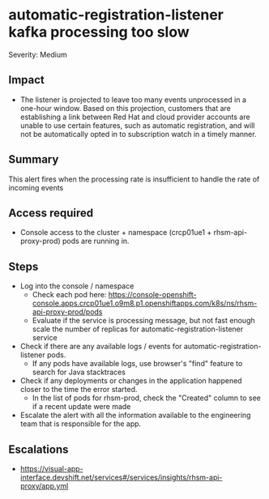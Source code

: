 # automatic-registration-listener kafka processing too slow
Severity: Medium

## Impact
-  The listener is projected to leave too many events unprocessed in a one-hour window. Based on this projection, customers that are establishing a link between Red Hat and cloud provider accounts are unable to use certain features, such as automatic registration, and will not be automatically opted in to subscription watch in a timely manner.
## Summary
This alert fires when the processing rate is insufficient to handle the rate of incoming events
## Access required
-  Console access to the cluster + namespace (crcp01ue1 + rhsm-api-proxy-prod) pods are running in.

## Steps
-  Log into the console / namespace
    - Check each pod here: https://console-openshift-console.apps.crcp01ue1.o9m8.p1.openshiftapps.com/k8s/ns/rhsm-api-proxy-prod/pods
    - Evaluate if the service is processing message, but not fast enough scale the number of replicas for automatic-registration-listener service
-  Check if there are any available logs / events for automatic-registration-listener pods.
    - If any pods have available logs, use browser's "find" feature to search for Java stacktraces
-  Check if any deployments or changes in the application happened closer to the time the error started.
    - In the list of pods for rhsm-prod, check the "Created" column to see if a recent update were made
-  Escalate the alert with all the information available to the engineering team that is responsible for the app.
## Escalations
-  https://visual-app-interface.devshift.net/services#/services/insights/rhsm-api-proxy/app.yml
